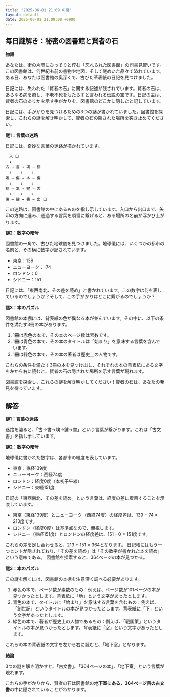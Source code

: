 ```yaml
---
title: "2025-06-01 21:09 の謎"
layout: default
date: 2025-06-01 21:09:00 +0900
---
```

## 毎日謎解き：秘密の図書館と賢者の石

**物語**

あなたは、街の片隅にひっそりと佇む「忘れられた図書館」の司書見習いです。この図書館は、何世紀も前の書物や地図、そして謎めいた品々で溢れています。ある日、あなたは図書館の奥深くで、古びた革表紙の日記を見つけました。

日記には、失われた「賢者の石」に関する記述が残されています。賢者の石は、あらゆる病を癒し、不老不死をもたらすと言われる伝説の宝です。日記の主は、賢者の石のありかを示す手がかりを、図書館のどこかに隠したと記しています。

日記には、手がかりを見つけるための3つの謎が書かれていました。図書館を探索し、これらの謎を解き明かして、賢者の石の隠された場所を突き止めてください。

**謎1：言葉の迷路**

日記には、奇妙な言葉の迷路が描かれています。

```
　入 口
　↓
古 → 書 → 埃 → 棚
　↓    ↓    ↓
埃 → 傷 → 本 → 傷
　↓    ↓    ↓
棚 → 本 → 鍵 → 古
　↓    ↓    ↓
傷 → 鍵 → 書 → 出 口
```

この迷路は、図書館の中にあるものを指し示しています。入口から出口まで、矢印の方向に進み、通過する言葉を順番に繋げると、ある場所の名前が浮かび上がります。

**謎2：数字の暗号**

図書館の一角で、古びた地球儀を見つけました。地球儀には、いくつかの都市の名前と、その横に数字が記されています。

*   東京：139
*   ニューヨーク：-74
*   ロンドン：0
*   シドニー：151

日記には、「東西南北、その差を読め」と書かれています。この数字は何を表しているのでしょうか？そして、この手がかりはどこに繋がるのでしょうか？

**謎3：本のパズル**

図書館の本棚には、背表紙の色が異なる本が並んでいます。その中に、以下の条件を満たす3冊の本があります。

1.  1冊は赤色の本で、その本のページ数は素数です。
2.  1冊は青色の本で、その本のタイトルは「始まり」を意味する言葉を含んでいます。
3.  1冊は緑色の本で、その本の著者は歴史上の人物です。

これらの条件を満たす3冊の本を見つけ出し、それぞれの本の背表紙にある文字を左から右に読むと、賢者の石の隠された場所を示す言葉が現れます。

図書館を探索し、これらの謎を解き明かしてください！賢者の石は、あなたの発見を待っています。

## 解答

**謎1：言葉の迷路**

迷路を辿ると、「古→書→埃→鍵→書」という言葉が繋がります。これは「古文書」を指し示しています。

**謎2：数字の暗号**

地球儀に書かれた数字は、各都市の経度を表しています。

*   東京：東経139度
*   ニューヨーク：西経74度
*   ロンドン：経度0度（本初子午線）
*   シドニー：東経151度

日記の「東西南北、その差を読め」という言葉は、経度の差に着目することを示唆しています。

*   東京（東経139度）とニューヨーク（西経74度）の経度差は、139 + 74 = 213度です。
*   ロンドン（経度0度）は基準点なので、無視します。
*   シドニー（東経151度）とロンドンの経度差は、151 - 0 = 151度です。

これらの差を足し合わせると、213 + 151 = 364となります。
日記帳にはもう一つヒントが隠されており、「その差を読め」は「その数字が書かれた本を読め」という意味である。
図書館を探索すると、364ページの本が見つかる。

**謎3：本のパズル**

この謎を解くには、図書館の本棚を注意深く調べる必要があります。

1.  赤色の本で、ページ数が素数のもの：例えば、ページ数が101ページの本が見つかったとします。背表紙に「地」という文字があったとします。
2.  青色の本で、タイトルに「始まり」を意味する言葉を含むもの：例えば、「創世記」というタイトルの本が見つかったとします。背表紙に「下」という文字があったとします。
3.  緑色の本で、著者が歴史上の人物であるもの：例えば、「戦国策」というタイトルの本が見つかったとします。背表紙に「室」という文字があったとします。

これらの本の背表紙の文字を左から右に読むと、「地下室」となります。

**結論**

3つの謎を解き明かすと、「古文書」、「364ページの本」、「地下室」という言葉が現れます。

これらの手がかりから、賢者の石は図書館の**地下室にある、364ページ目の古文書**の中に隠されていることがわかります。

